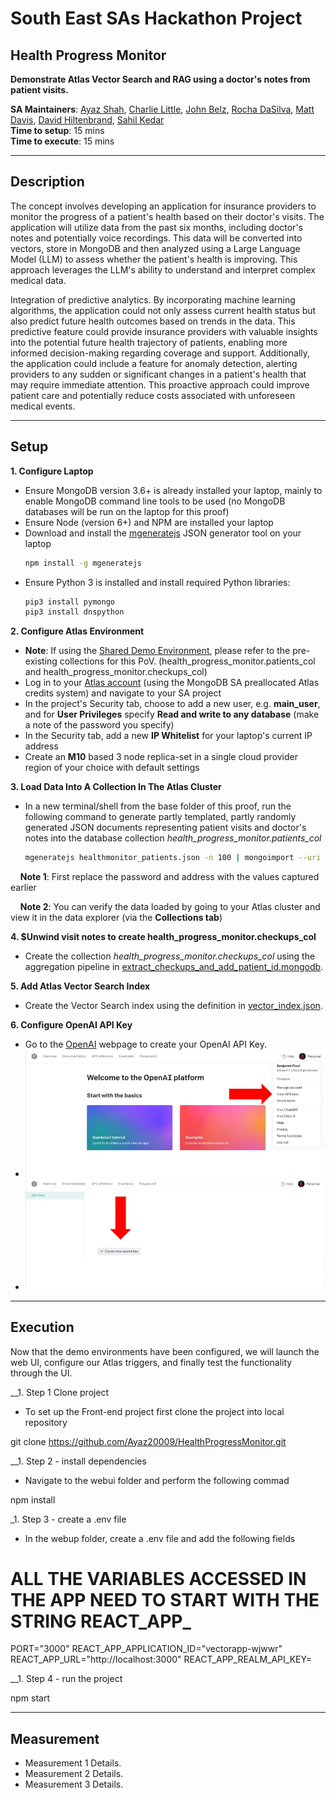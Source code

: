 # South East SAs Hackathon Project

## Health Progress Monitor



__Demonstrate Atlas Vector Search and RAG using a doctor's notes from patient visits.__

__SA Maintainers__: [Ayaz Shah](mailto:ayaz.shah@mongodb.com), [Charlie Little](mailto:charlie.little@mongodb.com), [John Belz](mailto:john.belz@mongodb.com), [Rocha DaSilva](mailto:marcelo.rocha@mongodb.com), [Matt Davis](mailto:matt.davis@mongodb.com), [David Hiltenbrand](mailto:david.hiltenbrand@mongodb.com), [Sahil Kedar](mailto:sahil.kedar@mongodb.com) <br/>
__Time to setup__: 15 mins <br/>
__Time to execute__: 15 mins <br/>

---

## Description

The concept involves developing an application for insurance providers to monitor the progress of a patient's health based on their doctor's visits. The application will utilize data from the past six months, including doctor's notes and potentially voice recordings. This data will be converted into vectors, store in MongoDB and then analyzed using a Large Language Model (LLM) to assess whether the patient's health is improving. This approach leverages the LLM's ability to understand and interpret complex medical data.

Integration of predictive analytics. By incorporating machine learning algorithms, the application could not only assess current health status but also predict future health outcomes based on trends in the data. This predictive feature could provide insurance providers with valuable insights into the potential future health trajectory of patients, enabling more informed decision-making regarding coverage and support. Additionally, the application could include a feature for anomaly detection, alerting providers to any sudden or significant changes in a patient's health that may require immediate attention. This proactive approach could improve patient care and potentially reduce costs associated with unforeseen medical events.


---

## Setup

__1. Configure Laptop__
* Ensure MongoDB version 3.6+ is already installed your laptop, mainly to enable MongoDB command line tools to be used (no MongoDB databases will be run on the laptop for this proof)
* Ensure Node (version 6+) and NPM are installed your laptop
* Download and install the [mgeneratejs](https://www.npmjs.com/package/mgeneratejs) JSON generator tool on your laptop
  ```bash
  npm install -g mgeneratejs
  ```
* Ensure Python 3 is installed and install required Python libraries:
  ```bash
  pip3 install pymongo
  pip3 install dnspython
  ```

__2. Configure Atlas Environment__
* __Note__: If using the [Shared Demo Environment](https://docs.google.com/document/d/1cWyqMbJ_cQP3j7S4FJQhjRRiKq9WPfwPG6BmJL2bMvY/edit), please refer to the pre-existing collections for this PoV. (health_progress_monitor.patients_col and health_progress_monitor.checkups_col)
* Log in to your [Atlas account](http://cloud.mongodb.com) (using the MongoDB SA preallocated Atlas credits system) and navigate to your SA project
* In the project's Security tab, choose to add a new user, e.g. __main_user__, and for __User Privileges__ specify __Read and write to any database__ (make a note of the password you specify)
* In the Security tab, add a new __IP Whitelist__ for your laptop's current IP address
* Create an __M10__ based 3 node replica-set in a single cloud provider region of your choice with default settings

__3. Load Data Into A Collection In The Atlas Cluster__
* In a new terminal/shell from the base folder of this proof, run the following command to generate partly templated, partly randomly generated JSON documents representing patient visits and doctor's notes into the database collection _health_progress_monitor.patients_col_
  ```bash
  mgeneratejs healthmonitor_patients.json -n 100 | mongoimport --uri "mongodb+srv://main_user:MyPassword@testcluster-abcde.mongodb.net/health_progress_monitor" --collection patients_col
  ```
 &nbsp;&nbsp;&nbsp; __Note 1__: First replace the password and address with the values captured earlier

 &nbsp;&nbsp;&nbsp; __Note 2__: You can verify the data loaded by going to your Atlas cluster and view it in the data explorer (via the **Collections tab**)

__4. $Unwind visit notes to create health_progress_monitor.checkups_col__
* Create the collection _health_progress_monitor.checkups_col_ using the aggregation pipeline in [extract_checkups_and_add_patient_id.mongodb](data/extract_checkups_and_add_patient_id.mongodb).
  
__5. Add Atlas Vector Search Index__
* Create the Vector Search index using the definition in [vector_index.json](data/vector_index.json).

__6. Configure OpenAI API Key__
* Go to the [OpenAI](https://platform.openai.com/overview) webpage to create your OpenAI API Key.
* ![Click View API Keys.](img/openAI_home.png)
* ![Click Create new secret key.](img/openAI_create_secret.png)

---

## Execution

Now that the demo environments have been configured, we will launch the web UI, configure our Atlas triggers, and finally test the functionality through the UI.

__1. Step 1 Clone project

* To set up the Front-end project first clone the project into local repository

git clone https://github.com/Ayaz20009/HealthProgressMonitor.git

__1. Step 2 - install dependencies

* Navigate to the webui folder and perform the following commad

npm install

_1. Step 3 - create a .env file

* In the webup folder, create a .env file and add the following fields

# ALL THE VARIABLES ACCESSED IN THE APP NEED TO START WITH THE STRING REACT_APP_
PORT="3000"
REACT_APP_APPLICATION_ID="vectorapp-wjwwr"
REACT_APP_URL="http://localhost:3000"
REACT_APP_REALM_API_KEY=<CREATE THIS IN REALM APP>

__1. Step 4 - run the project

npm start

---

## Measurement

* Measurement 1 Details.
* Measurement 2 Details.
* Measurement 3 Details.